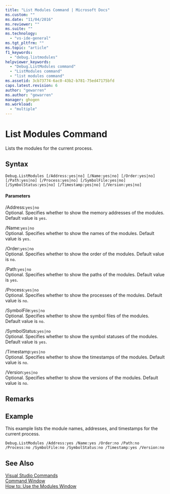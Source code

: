 ```yaml
---
title: "List Modules Command | Microsoft Docs"
ms.custom: ""
ms.date: "11/04/2016"
ms.reviewer: ""
ms.suite: ""
ms.technology: 
  - "vs-ide-general"
ms.tgt_pltfrm: ""
ms.topic: "article"
f1_keywords: 
  - "debug.listmodules"
helpviewer_keywords: 
  - "Debug.ListModules command"
  - "ListModules command"
  - "list modules command"
ms.assetid: 3cb73774-6ac0-43b2-b781-75ed47175bfd
caps.latest.revision: 6
author: "gewarren"
ms.author: "gewarren"
manager: ghogen
ms.workload: 
  - "multiple"
---
```

# List Modules Command
Lists the modules for the current process.  
  
## Syntax  
  
```  
Debug.ListModules [/Address:yes|no] [/Name:yes|no] [/Order:yes|no]  
[/Path:yes|no] [/Process:yes|no] [/SymbolFile:yes|no]  
[/SymbolStatus:yes|no] [/Timestamp:yes|no] [/Version:yes|no]  
```  
  
#### Parameters  
 /Address:`yes|no`  
 Optional. Specifies whether to show the memory addresses of the modules. Default value is `yes`.  
  
 /Name:`yes|no`  
 Optional. Specifies whether to show the names of the modules. Default value is `yes`.  
  
 /Order:`yes|no`  
 Optional. Specifies whether to show the order of the modules. Default value is `no`.  
  
 /Path:`yes|no`  
 Optional. Specifies whether to show the paths of the modules. Default value is `yes`.  
  
 /Process:`yes|no`  
 Optional. Specifies whether to show the processes of the modules. Default value is `no`.  
  
 /SymbolFile:`yes|no`  
 Optional. Specifies whether to show the symbol files of the modules. Default value is `no`.  
  
 /SymbolStatus:`yes|no`  
 Optional. Specifies whether to show the symbol statuses of the modules. Default value is `yes`.  
  
 /Timestamp:`yes|no`  
 Optional. Specifies whether to show the timestamps of the modules. Default value is `no`.  
  
 /Version:`yes|no`  
 Optional. Specifies whether to show the versions of the modules. Default value is `no`.  
  
## Remarks  
  
## Example  
 This example lists the module names, addresses, and timestamps for the current process.  
  
```  
Debug.ListModules /Address:yes /Name:yes /Order:no /Path:no /Process:no /SymbolFile:no /SymbolStatus:no /Timestamp:yes /Version:no  
```  
  
## See Also  
 [Visual Studio Commands](../../ide/reference/visual-studio-commands.md)   
 [Command Window](../../ide/reference/command-window.md)   
 [How to: Use the Modules Window](../../debugger/how-to-use-the-modules-window.md)
